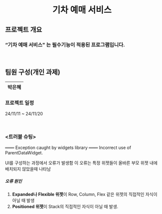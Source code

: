 <h1 align="center">
기차 예매 서비스
</h1>

## 프로젝트 개요

### “기차 예매 서비스" 는 필수기능이 적용된 프로그램입니다.

<br/>

## 팀원 구성(개인 과제)

| **박은혜** |
| :--------: |

### 프로젝트 일정

24/11/11 ~ 24/11/20

<br/>

### <트러블 슈팅>

═══ Exception caught by widgets library ═══
Incorrect use of ParentDataWidget.

UI를 구성하는 과정에서 오류가 발생함
이 오류는 특정 위젯들이 올바른 부모 위젯 내에 배치되지 않았을때 나타남

##### 오류 원인

1. <b>Expanded나 Flexible 위젯</b>이 Row, Column, Flex 같은 위젯의 직접적인 자식이 아닐 때 발생
2. <b>Positioned 위젯</b>이 Stack의 직접적인 자식이 아닐 때 발생.
